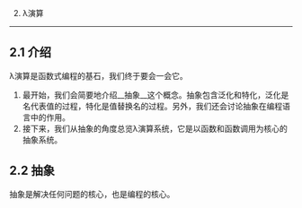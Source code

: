 2. λ演算
---

## 2.1 介绍
λ演算是函数式编程的基石，我们终于要会一会它。

1. 最开始，我们会简要地介绍__抽象__这个概念。抽象包含泛化和特化，泛化是名代表值的过程，特化是值替换名的过程。另外，我们还会讨论抽象在编程语言中的作用。
2. 接下来，我们从抽象的角度总览λ演算系统，它是以函数和函数调用为核心的抽象系统。

## 2.2 抽象
抽象是解决任何问题的核心，也是编程的核心。
